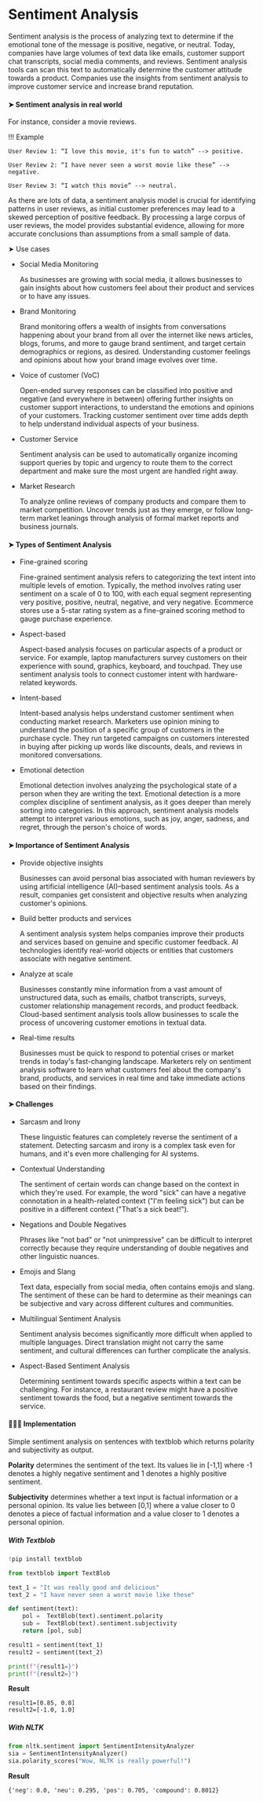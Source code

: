 # Sentiment Analysis

Sentiment analysis is the process of analyzing text to determine if the emotional tone of the message is positive, negative, or neutral. Today, companies have large volumes of text data like emails, customer support chat transcripts, social media comments, and reviews. Sentiment analysis tools can scan this text to automatically determine the customer attitude towards a product. Companies use the insights from sentiment analysis to improve customer service and increase brand reputation.

#### ➤ Sentiment analysis in real world

For instance, consider a movie reviews.


!!! Example

    User Review 1: “I love this movie, it's fun to watch” --> positive. 
    
    User Review 2: “I have never seen a worst movie like these” --> negative.
     
    User Review 3: “I watch this movie” --> neutral.


As there are lots of data, a sentiment analysis model is crucial for identifying patterns in user reviews, as initial customer preferences may lead to a skewed perception of positive feedback. By processing a large corpus of user reviews, the model provides substantial evidence, allowing for more accurate conclusions than assumptions from a small sample of data.

➤ Use cases

- Social Media Monitoring 
  
  As businesses are growing with social media, it allows businesses to gain insights about how customers feel about their product and services or to have any issues. 

- Brand Monitoring
  
  Brand monitoring offers a wealth of insights from conversations happening about your brand from all over the internet like news articles, blogs, forums, and more to gauge brand sentiment, and target certain demographics or regions, as desired. Understanding customer feelings and opinions about how your brand image evolves over time.

- Voice of customer (VoC)
  
  Open-ended survey responses can be classified into positive and negative (and everywhere in between) offering further insights on customer support interactions, to understand the emotions and opinions of your customers. Tracking customer sentiment over time adds depth to help understand individual aspects of your business.


- Customer Service
  
  Sentiment analysis can be used to automatically organize incoming support queries by topic and urgency to route them to the correct department and make sure the most urgent are handled right away.

- Market Research
  
  To analyze online reviews of company products and compare them to market  competition. Uncover trends just as they emerge, or follow long-term market leanings through analysis of formal market reports and business journals.

  
#### ➤ Types of Sentiment  Analysis

- Fine-grained scoring

    Fine-grained sentiment analysis refers to categorizing the text intent into multiple levels of emotion. Typically, the method involves rating user sentiment on a scale of 0 to 100, with each equal segment representing very positive, positive, neutral, negative, and very negative. Ecommerce stores use a 5-star rating system as a fine-grained scoring method to gauge purchase experience. 

- Aspect-based

    Aspect-based analysis focuses on particular aspects of a product or service. For example, laptop manufacturers survey customers on their experience with sound, graphics, keyboard, and touchpad. They use sentiment analysis tools to connect customer intent with hardware-related keywords. 

- Intent-based

    Intent-based analysis helps understand customer sentiment when conducting market research. Marketers use opinion mining to understand the position of a specific group of customers in the purchase cycle. They run targeted campaigns on customers interested in buying after picking up words like discounts, deals, and reviews in monitored conversations. 

- Emotional detection

    Emotional detection involves analyzing the psychological state of a person when they are writing the text. Emotional detection is a more complex discipline of sentiment analysis, as it goes deeper than merely sorting into categories. In this approach, sentiment analysis models attempt to interpret various emotions, such as joy, anger, sadness, and regret, through the person's choice of words. 


#### ➤ Importance of Sentiment  Analysis

- Provide objective insights

    Businesses can avoid personal bias associated with human reviewers by using artificial intelligence (AI)–based sentiment analysis tools. As a result, companies get consistent and objective results when analyzing customer's opinions.

- Build better products and services

    A sentiment analysis system helps companies improve their products and services based on genuine and specific customer feedback. AI technologies identify real-world objects or entities that customers associate with negative sentiment. 

- Analyze at scale

    Businesses constantly mine information from a vast amount of unstructured data, such as emails, chatbot transcripts, surveys, customer relationship management records, and product feedback. Cloud-based sentiment analysis tools allow businesses to scale the process of uncovering customer emotions in textual data. 

- Real-time results

    Businesses must be quick to respond to potential crises or market trends in today's fast-changing landscape. Marketers rely on sentiment analysis software to learn what customers feel about the company's brand, products, and services in real time and take immediate actions based on their findings.

#### ➤ Challenges

- Sarcasm and Irony
  
  These linguistic features can completely reverse the sentiment of a statement. Detecting sarcasm and irony is a complex task even for humans, and it's even more challenging for AI systems.

- Contextual Understanding
  
  The sentiment of certain words can change based on the context in which they're used. For example, the word "sick" can have a negative connotation in a health-related context ("I'm feeling sick") but can be positive in a different context ("That's a sick beat!").

- Negations and Double Negatives
  
  Phrases like "not bad" or "not unimpressive" can be difficult to interpret correctly because they require understanding of double negatives and other linguistic nuances.

- Emojis and Slang
  
  Text data, especially from social media, often contains emojis and slang. The sentiment of these can be hard to determine as their meanings can be subjective and vary across different cultures and communities.

- Multilingual Sentiment Analysis
  
  Sentiment analysis becomes significantly more difficult when applied to multiple languages. Direct translation might not carry the same sentiment, and cultural differences can further complicate the analysis.

- Aspect-Based Sentiment Analysis
  
  Determining sentiment towards specific aspects within a text can be challenging. For instance, a restaurant review might have a positive sentiment towards the food, but a negative sentiment towards the service.


#### 👩🏻‍💻 Implementation

Simple sentiment analysis on sentences with textblob which returns polarity and subjectivity as output.

**Polarity** determines the sentiment of the text. Its values lie in [-1,1] where -1 denotes a highly negative sentiment and 1 denotes a highly positive sentiment.


**Subjectivity** determines whether a text input is factual information or a personal opinion. Its value lies between [0,1] where a value closer to 0 denotes a piece of factual information and a value closer to 1 denotes a personal opinion.


##### With Textblob

```py
!pip install textblob

from textblob import TextBlob

text_1 = "It was really good and delicious"
text_2 = "I have never seen a worst movie like these"

def sentiment(text):
    pol =  TextBlob(text).sentiment.polarity
    sub =  TextBlob(text).sentiment.subjectivity
    return [pol, sub]

result1 = sentiment(text_1)
result2 = sentiment(text_2)

print(f"{result1=}")
print(f"{result2=}")
```

**Result**

```shell
result1=[0.85, 0.8]
result2=[-1.0, 1.0]
```

##### With NLTK

```py
from nltk.sentiment import SentimentIntensityAnalyzer
sia = SentimentIntensityAnalyzer()
sia.polarity_scores("Wow, NLTK is really powerful!")
```

**Result**

```shell
{'neg': 0.0, 'neu': 0.295, 'pos': 0.705, 'compound': 0.8012}
```